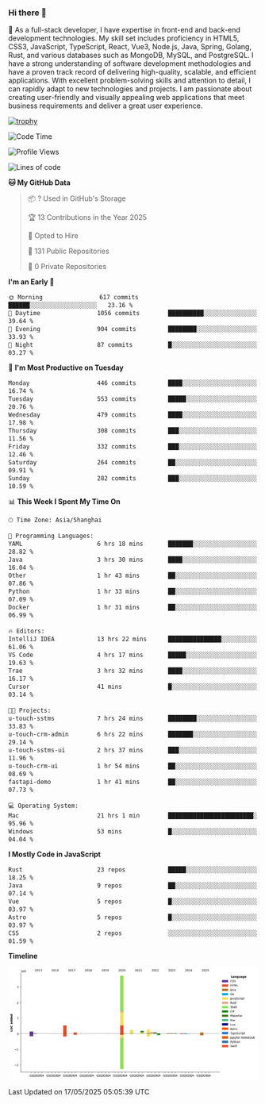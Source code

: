 ### Hi there 👋

🌱 As a full-stack developer, I have expertise in front-end and back-end development technologies. My skill set includes proficiency in HTML5, CSS3, JavaScript, TypeScript, React, Vue3, Node.js, Java, Spring, Golang, Rust, and various databases such as MongoDB, MySQL, and PostgreSQL. I have a strong understanding of software development methodologies and have a proven track record of delivering high-quality, scalable, and efficient applications. With excellent problem-solving skills and attention to detail, I can rapidly adapt to new technologies and projects. I am passionate about creating user-friendly and visually appealing web applications that meet business requirements and deliver a great user experience.

[![trophy](https://github-profile-trophy.vercel.app/?username=elton&rank=SECRET,SSS,SS,S,AAA,AA,A&theme=onedark&no-frame=true&margin-w=10)](https://github.com/ryo-ma/github-profile-trophy)

<!--START_SECTION:waka-->
![Code Time](http://img.shields.io/badge/Code%20Time-1%2C638%20hrs%2043%20mins-blue)

![Profile Views](http://img.shields.io/badge/Profile%20Views-0-blue)

![Lines of code](https://img.shields.io/badge/From%20Hello%20World%20I%27ve%20Written-5.6%20million%20lines%20of%20code-blue)

**🐱 My GitHub Data** 

> 📦 ? Used in GitHub's Storage 
 > 
> 🏆 13 Contributions in the Year 2025
 > 
> 💼 Opted to Hire
 > 
> 📜 131 Public Repositories 
 > 
> 🔑 0 Private Repositories 
 > 
**I'm an Early 🐤** 

```text
🌞 Morning                617 commits         ██████░░░░░░░░░░░░░░░░░░░   23.16 % 
🌆 Daytime                1056 commits        ██████████░░░░░░░░░░░░░░░   39.64 % 
🌃 Evening                904 commits         ████████░░░░░░░░░░░░░░░░░   33.93 % 
🌙 Night                  87 commits          █░░░░░░░░░░░░░░░░░░░░░░░░   03.27 % 
```
📅 **I'm Most Productive on Tuesday** 

```text
Monday                   446 commits         ████░░░░░░░░░░░░░░░░░░░░░   16.74 % 
Tuesday                  553 commits         █████░░░░░░░░░░░░░░░░░░░░   20.76 % 
Wednesday                479 commits         ████░░░░░░░░░░░░░░░░░░░░░   17.98 % 
Thursday                 308 commits         ███░░░░░░░░░░░░░░░░░░░░░░   11.56 % 
Friday                   332 commits         ███░░░░░░░░░░░░░░░░░░░░░░   12.46 % 
Saturday                 264 commits         ██░░░░░░░░░░░░░░░░░░░░░░░   09.91 % 
Sunday                   282 commits         ███░░░░░░░░░░░░░░░░░░░░░░   10.59 % 
```


📊 **This Week I Spent My Time On** 

```text
🕑︎ Time Zone: Asia/Shanghai

💬 Programming Languages: 
YAML                     6 hrs 18 mins       ███████░░░░░░░░░░░░░░░░░░   28.82 % 
Java                     3 hrs 30 mins       ████░░░░░░░░░░░░░░░░░░░░░   16.04 % 
Other                    1 hr 43 mins        ██░░░░░░░░░░░░░░░░░░░░░░░   07.86 % 
Python                   1 hr 33 mins        ██░░░░░░░░░░░░░░░░░░░░░░░   07.09 % 
Docker                   1 hr 31 mins        ██░░░░░░░░░░░░░░░░░░░░░░░   06.99 % 

🔥 Editors: 
IntelliJ IDEA            13 hrs 22 mins      ███████████████░░░░░░░░░░   61.06 % 
VS Code                  4 hrs 17 mins       █████░░░░░░░░░░░░░░░░░░░░   19.63 % 
Trae                     3 hrs 32 mins       ████░░░░░░░░░░░░░░░░░░░░░   16.17 % 
Cursor                   41 mins             █░░░░░░░░░░░░░░░░░░░░░░░░   03.14 % 

🐱‍💻 Projects: 
u-touch-sstms            7 hrs 24 mins       ████████░░░░░░░░░░░░░░░░░   33.83 % 
u-touch-crm-admin        6 hrs 22 mins       ███████░░░░░░░░░░░░░░░░░░   29.14 % 
u-touch-sstms-ui         2 hrs 37 mins       ███░░░░░░░░░░░░░░░░░░░░░░   11.96 % 
u-touch-crm-ui           1 hr 54 mins        ██░░░░░░░░░░░░░░░░░░░░░░░   08.69 % 
fastapi-demo             1 hr 41 mins        ██░░░░░░░░░░░░░░░░░░░░░░░   07.73 % 

💻 Operating System: 
Mac                      21 hrs 1 min        ████████████████████████░   95.96 % 
Windows                  53 mins             █░░░░░░░░░░░░░░░░░░░░░░░░   04.04 % 
```

**I Mostly Code in JavaScript** 

```text
Rust                     23 repos            █████░░░░░░░░░░░░░░░░░░░░   18.25 % 
Java                     9 repos             ██░░░░░░░░░░░░░░░░░░░░░░░   07.14 % 
Vue                      5 repos             █░░░░░░░░░░░░░░░░░░░░░░░░   03.97 % 
Astro                    5 repos             █░░░░░░░░░░░░░░░░░░░░░░░░   03.97 % 
CSS                      2 repos             ░░░░░░░░░░░░░░░░░░░░░░░░░   01.59 % 
```



**Timeline**

![Lines of Code chart](https://raw.githubusercontent.com/elton/elton/main/assets/bar_graph.png)


 Last Updated on 17/05/2025 05:05:39 UTC
<!--END_SECTION:waka-->

<!--
**elton/elton** is a ✨ _special_ ✨ repository because its `README.md` (this file) appears on your GitHub profile.

Here are some ideas to get you started:

- 🔭 I’m currently working on ...
- 🌱 I’m currently learning ...
- 👯 I’m looking to collaborate on ...
- 🤔 I’m looking for help with ...
- 💬 Ask me about ...
- 📫 How to reach me: ...
- 😄 Pronouns: ...
- ⚡ Fun fact: ...
-->
